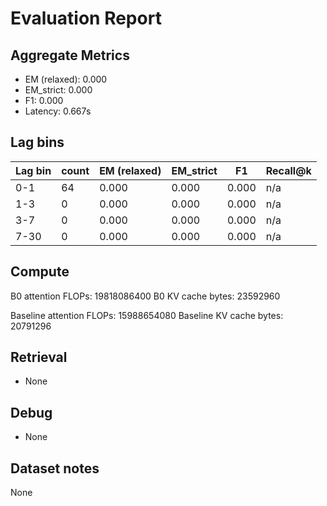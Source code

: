 # Evaluation Report

## Aggregate Metrics

- EM (relaxed): 0.000
- EM_strict: 0.000
- F1: 0.000
- Latency: 0.667s

## Lag bins
| Lag bin | count | EM (relaxed) | EM_strict | F1 | Recall@k |
| ------- | ----- | ------------- | --------- | --- | -------- |
| 0-1 | 64 | 0.000 | 0.000 | 0.000 | n/a |
| 1-3 | 0 | 0.000 | 0.000 | 0.000 | n/a |
| 3-7 | 0 | 0.000 | 0.000 | 0.000 | n/a |
| 7-30 | 0 | 0.000 | 0.000 | 0.000 | n/a |

## Compute
B0 attention FLOPs: 19818086400
B0 KV cache bytes: 23592960

Baseline attention FLOPs: 15988654080
Baseline KV cache bytes: 20791296

## Retrieval
- None

## Debug
- None

## Dataset notes
None